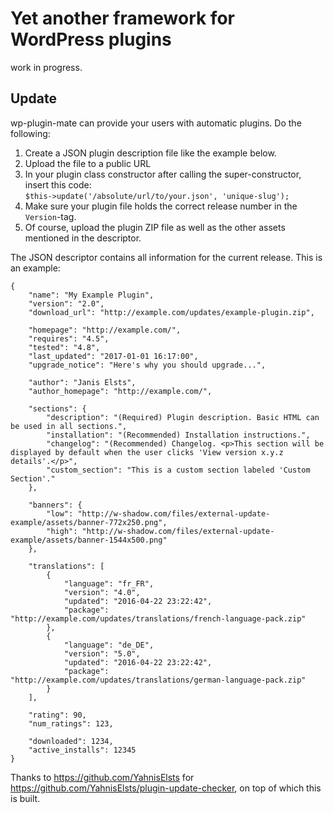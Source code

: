 # Yet another framework for WordPress plugins

work in progress.

## Update

wp-plugin-mate can provide your users with automatic plugins. Do the following:
1. Create a JSON plugin description file like the example below.
1. Upload the file to a public URL
1. In your plugin class constructor after calling the super-constructor, insert this code:  
   ```$this->update('/absolute/url/to/your.json', 'unique-slug');```
1. Make sure your plugin file holds the correct release number in the ```Version```-tag.
1. Of course, upload the plugin ZIP file as well as the other assets mentioned in the descriptor. 
   
The JSON descriptor contains all information for the current release. This is an example:
```
{
	"name": "My Example Plugin",
	"version": "2.0",
	"download_url": "http://example.com/updates/example-plugin.zip",

	"homepage": "http://example.com/",
	"requires": "4.5",
	"tested": "4.8",
	"last_updated": "2017-01-01 16:17:00",
	"upgrade_notice": "Here's why you should upgrade...",

	"author": "Janis Elsts",
	"author_homepage": "http://example.com/",

	"sections": {
		"description": "(Required) Plugin description. Basic HTML can be used in all sections.",
		"installation": "(Recommended) Installation instructions.",
		"changelog": "(Recommended) Changelog. <p>This section will be displayed by default when the user clicks 'View version x.y.z details'.</p>",
		"custom_section": "This is a custom section labeled 'Custom Section'."
	},

	"banners": {
		"low": "http://w-shadow.com/files/external-update-example/assets/banner-772x250.png",
		"high": "http://w-shadow.com/files/external-update-example/assets/banner-1544x500.png"
	},

	"translations": [
		{
			"language": "fr_FR",
			"version": "4.0",
			"updated": "2016-04-22 23:22:42",
			"package": "http://example.com/updates/translations/french-language-pack.zip"
		},
		{
			"language": "de_DE",
			"version": "5.0",
			"updated": "2016-04-22 23:22:42",
			"package": "http://example.com/updates/translations/german-language-pack.zip"
		}
	],

	"rating": 90,
	"num_ratings": 123,

	"downloaded": 1234,
	"active_installs": 12345
}
```

Thanks to https://github.com/YahnisElsts for https://github.com/YahnisElsts/plugin-update-checker, on top of which this is built.
